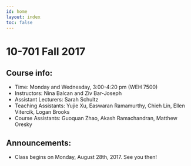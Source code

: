 ```yaml
---
id: home
layout: index
toc: false
---
```


# 10-701 Fall 2017

## Course info:

* Time: Monday and Wednesday, 3:00-4:20 pm (WEH 7500)
* Instructors: Nina Balcan and Ziv Bar-Joseph
* Assistant Lecturers: Sarah Schultz
* Teaching Assistants: Yujie Xu, Easwaran Ramamurthy, Chieh	Lin, Ellen	Vitercik, Logan Brooks
* Course Assistants: Guoquan Zhao, Akash Ramachandran, Matthew Oresky

## Announcements:

* Class begins on Monday, August 28th, 2017. See you then!
